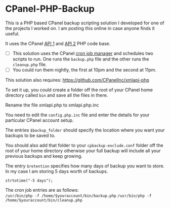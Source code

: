 # CPanel-PHP-Backup  

This is a PHP based CPanel backup scripting solution I developed for one of the projects I worked on. I am posting this online in case anyone finds it useful.  

It uses the CPanel [API 1](https://documentation.CPanel.net/display/SDK/Guide+to+CPanel+API+1) and [API 2](https://documentation.CPanel.net/display/SDK/Guide+to+CPanel+API+2) PHP code base.  

- [ ] This solution uses the CPanel [cron job manager](https://documentation.cpanel.net/display/ALD/Cron+Jobs) and schedules two scripts to run. One runs the `backup.php` file and the other runs the `cleanup.php` file. 
- [ ] You could run them nightly, the first at 10pm and the second at 11pm.  

This solution also requires: https://github.com/CPanelInc/xmlapi-php  

To set it up, you could create a folder off the root of your CPanel home directory called `bin` and save all the files in there.  

Rename the file xmlapi.php to xmlapi.php.inc  

You need to edit the `config.php.inc` file and enter the details for your particular CPanel account setup.  

The entries `$backup_folder` should specify the location where you want your backups to be saved to.  

You should also add that folder to your `cpbackup-exclude.conf` folder off the root of your home directory otherwise your full backup will include all your previous backups and keep growing.  

The entry `$retention` specifies how many days of backup you want to store. In my case I am storing 5 days worth of backups.  

`strtotime("-5 days");`

The cron job entries are as follows:  
`/usr/bin/php -f /home/$youraccount/bin/backup.php`
`/usr/bin/php -f /home/$youraccount/bin/cleanup.php`




